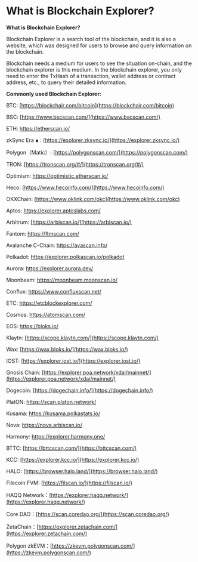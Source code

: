 # What is Blockchain Explorer?

**What is Blockchain Explorer?**&#x20;

Blockchain Explorer is a search tool of the blockchain, and it is also a website, which was designed for users to browse and query information on the blockchain.&#x20;

Blockchain needs a medium for users to see the situation on-chain, and the blockchain explorer is this medium. In the blockchain explorer, you only need to enter the TxHash of a transaction, wallet address or contract address, etc., to query their detailed information.&#x20;

**Commonly used Blockchain Explorer:**&#x20;

BTC: [https://blockchair.com/bitcoin](https://blockchair.com/bitcoin)

BSC: [https://www.bscscan.com/](https://www.bscscan.com/)

ETH: [https://etherscan.io/ ](https://etherscan.io/)

zkSync Era ∎ : [https://explorer.zksync.io/](https://explorer.zksync.io/)

Polygon（Matic）: [https://polygonscan.com/](https://polygonscan.com/)

TRON: [https://tronscan.org/#/](https://tronscan.org/#/)

Optimism: [https://optimistic.etherscan.io/ ](https://optimistic.etherscan.io/)

Heco: [https://www.hecoinfo.com/](https://www.hecoinfo.com/)

OKXChain: [https://www.oklink.com/okc](https://www.oklink.com/okc)

Aptos: [https://explorer.aptoslabs.com/ ](https://explorer.aptoslabs.com/)

Arbitrum: [https://arbiscan.io/](https://arbiscan.io/)

Fantom: [https://ftmscan.com/ ](https://ftmscan.com/)

Avalanche C-Chain: [https://avascan.info/ ](https://avascan.info/)

Polkadot: [https://explorer.polkascan.io/polkadot ](https://explorer.polkascan.io/polkadot)

Aurora: [https://explorer.aurora.dev/ ](https://explorer.aurora.dev/)

Moonbeam: [https://moonbeam.moonscan.io/ ](https://moonbeam.moonscan.io/)

Conflux: [https://www.confluxscan.net/ ](https://evm.confluxscan.net/)

ETC: [https://etcblockexplorer.com/ ](https://etcblockexplorer.com/)

Cosmos: [https://atomscan.com/ ](https://atomscan.com/)

EOS: [https://bloks.io/ ](https://bloks.io/)

Klaytn: [https://scope.klaytn.com/](https://scope.klaytn.com/)

Wax: [https://wax.bloks.io/](https://wax.bloks.io/)

IOST: [https://explorer.iost.io/](https://explorer.iost.io/)

Gnosis Chain: [https://explorer.poa.network/xdai/mainnet/](https://explorer.poa.network/xdai/mainnet/)

Dogecoin: [https://dogechain.info/](https://dogechain.info/)

PlatON: [https://scan.platon.network/ ](https://scan.platon.network/)

Kusama: [https://kusama.polkastats.io/ ](https://kusama.polkastats.io/)

Nova: [https://nova.arbiscan.io/ ](https://nova.arbiscan.io/)

Harmony: [https://explorer.harmony.one/ ](https://explorer.harmony.one/)

BTTC: [https://bttcscan.com/](https://bttcscan.com/)

KCC: [https://explorer.kcc.io/](https://explorer.kcc.io/)

HALO: [https://browser.halo.land/](https://browser.halo.land/)

Filecoin FVM: [https://filscan.io/](https://filscan.io/)

HAQQ Network：[https://explorer.haqq.network/](https://explorer.haqq.network/)

Core DAO：[https://scan.coredao.org/](https://scan.coredao.org/)

ZetaChain：[https://explorer.zetachain.com/](https://explorer.zetachain.com/)

Polygon zkEVM：[https://zkevm.polygonscan.com/](https://zkevm.polygonscan.com/)

